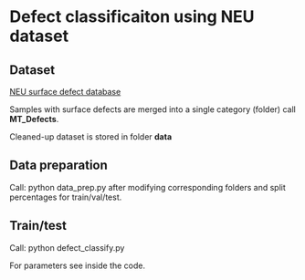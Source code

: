 # Defect classificaiton using NEU dataset

## Dataset
[NEU surface defect database](http://faculty.neu.edu.cn/yunhyan/NEU_surface_defect_database.html)

Samples with surface defects are merged into a single category (folder) call __MT_Defects__. 

Cleaned-up dataset is stored in folder __data__

## Data preparation
Call: python data_prep.py after modifying corresponding folders and split percentages for train/val/test. 

## Train/test 
Call: python defect_classify.py 

For parameters see inside the code. 